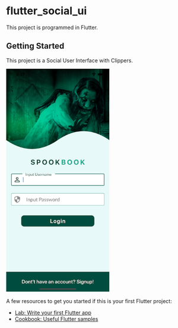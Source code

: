 # flutter_social_ui

This project is programmed in Flutter.

## Getting Started

This project is a Social User Interface with Clippers.

<img src="Screenshot1.png" height="600">

A few resources to get you started if this is your first Flutter project:

- [Lab: Write your first Flutter app](https://flutter.dev/docs/get-started/codelab)
- [Cookbook: Useful Flutter samples](https://flutter.dev/docs/cookbook)

